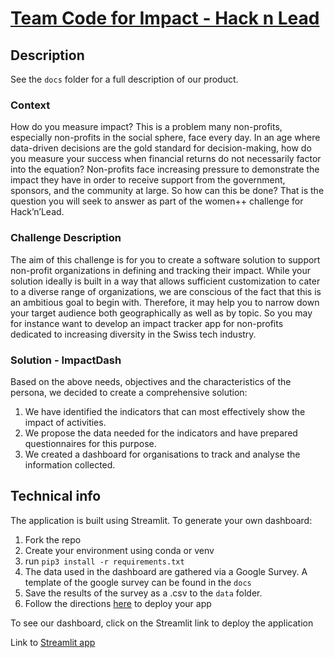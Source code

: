 # [Team Code for Impact - Hack n Lead](https://womenplusplus.ch/hacknlead)

## Description
See the `docs` folder for a full description of our product.

### Context

How do you measure impact? This is a problem many non-profits, especially non-profits in the social sphere, face every day. In an age where data-driven decisions are the gold standard for decision-making, how do you measure your success when financial returns do not necessarily factor into the equation? Non-profits face increasing pressure to demonstrate the impact they have in order to receive support from the government, sponsors, and the community at large. So how can this be done? That is the question you will seek to answer as part of the women++ challenge for Hack’n’Lead.
 
### Challenge Description

The aim of this challenge is for you to create a software solution to support non-profit organizations in defining and tracking their impact.
While your solution ideally is built in a way that allows sufficient customization to cater to a diverse range of organizations, we are conscious of the fact that this is an ambitious goal to begin with. Therefore, it may help you to narrow down your target audience both geographically as well as by topic. So you may for instance want to develop an impact tracker app for non-profits dedicated to increasing diversity in the Swiss tech industry.

### Solution - ImpactDash

Based on the above needs, objectives and the characteristics of the persona, we decided to create a comprehensive solution:

1. We have identified the indicators that can most effectively show the impact of activities.
2. We propose the data needed for the indicators and have prepared questionnaires for this purpose.
3. We created a dashboard for organisations to track and analyse the information collected.



## Technical info

The application is built using Streamlit. To generate your own dashboard:
1. Fork the repo
2. Create your environment using conda or venv
3. run `pip3 install -r requirements.txt`
4. The data used in the dashboard are gathered via a Google Survey. 
	A template of the google survey can be found in the `docs`
5. Save the results of the survey as a .csv to the `data` folder.
6. Follow the directions [here](https://docs.streamlit.io/library/get-started/create-an-app) to deploy your app

To see our dashboard, click on the Streamlit link to deploy the application

Link to [Streamlit app](https://impact-hack-n-lead-2023.streamlit.app/)


